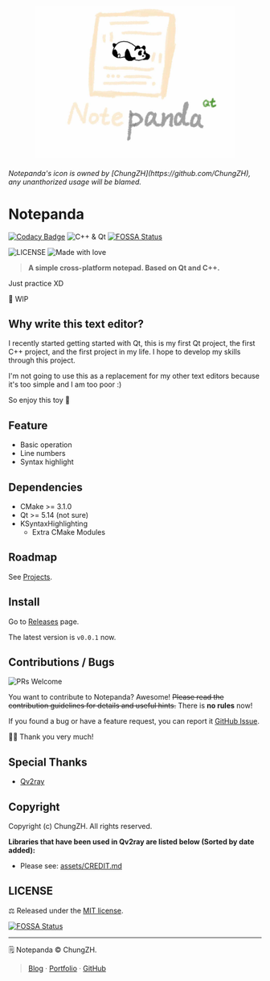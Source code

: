 <div align="center"><img src="./images/banner.png" width="400px"/></div>

<h6>Notepanda's icon is owned by [ChungZH](https://github.com/ChungZH), any unanthorized usage will be blamed.</h6>

# Notepanda

[![Codacy Badge](https://api.codacy.com/project/badge/Grade/a226323cc991499b9c324238949d3cb5)](https://app.codacy.com/manual/ChungZH/notepanda?utm_source=github.com&utm_medium=referral&utm_content=ChungZH/notepanda&utm_campaign=Badge_Grade_Dashboard)
![C++ & Qt](https://img.shields.io/badge/C%2B%2B%20%26%20Qt-forever-ff69b4?style=flat) [![FOSSA Status](https://app.fossa.io/api/projects/git%2Bgithub.com%2FChungZH%2Fnotepanda.svg?type=shield)](https://app.fossa.io/projects/git%2Bgithub.com%2FChungZH%2Fnotepanda?ref=badge_shield)

![LICENSE](https://img.shields.io/github/license/ChungZH/notepanda)
![Made with love](https://img.shields.io/badge/Made%20with-love-red?style=flat)


> **A simple cross-platform notepad. Based on Qt and C++.**


Just practice XD

🚧 WIP

## Why write this text editor?

I recently started getting started with Qt, this is my first Qt project, the first C++ project, and the first project in my life. I hope to develop my skills through this project.

I'm not going to use this as a replacement for my other text editors because it's too simple and I am too poor :)

So enjoy this toy 🍵️

## Feature

- Basic operation
- Line numbers
- Syntax highlight

## Dependencies

- CMake >= 3.1.0
- Qt >= 5.14 (not sure)
- KSyntaxHighlighting
    - Extra CMake Modules

## Roadmap

See [Projects](https://github.com/ChungZH/notepanda/projects/).

## Install

Go to [Releases](https://github.com/ChungZH/notepanda/releases) page.

The latest version is `v0.0.1` now.

## Contributions / Bugs

![PRs Welcome](https://img.shields.io/badge/%F0%9F%A4%9DPRs-welcome-blue)

You want to contribute to Notepanda? Awesome! ~~Please read the contribution guidelines for details and useful hints.~~ There is **no rules** now!

If you found a bug or have a feature request, you can report it [GitHub Issue](https://github.com/ChungZH/notepanda/issues).

🙇‍♂️️ Thank you very much!

## Special Thanks

- [Qv2ray](https://github.com/qv2ray/qv2ray)

## Copyright

Copyright (c) ChungZH. All rights reserved.

**Libraries that have been used in Qv2ray are listed below (Sorted by date added):**

- Please see: [assets/CREDIT.md](assets/CREDIT.md)

## LICENSE

⚖ Released under the [MIT license](/LICENSE.Md).

[![FOSSA Status](https://app.fossa.com/api/projects/git%2Bgithub.com%2FChungZH%2Fnotepanda.svg?type=large)](https://app.fossa.com/projects/git%2Bgithub.com%2FChungZH%2Fnotepanda?ref=badge_large)

------

🗒️ Notepanda © ChungZH.

> [Blog](https://chungzh.cn) · [Portfolio](https://chungzh.cc) · [GitHub](https://github.com/ChungZH)
